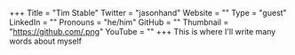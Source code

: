 +++Title = "Tim Stable"Twitter = "jasonhand"Website = ""Type = "guest"LinkedIn = ""Pronouns = "he/him"GitHub = ""Thumbnail = "https://github.com/.png"YouTube = ""+++This is where I'll write many words about myself